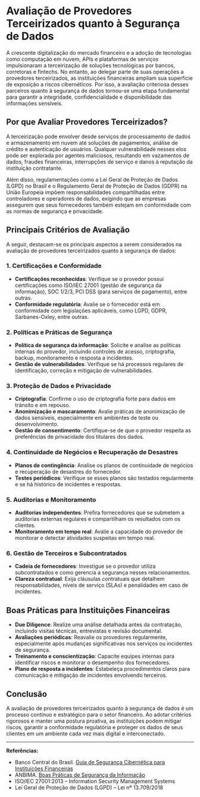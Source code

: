 # Avaliação de Provedores Terceirizados quanto à Segurança de Dados

A crescente digitalização do mercado financeiro e a adoção de tecnologias como computação em nuvem, APIs e plataformas de serviços impulsionaram a terceirização de soluções tecnológicas por bancos, corretoras e fintechs. No entanto, ao delegar parte de suas operações a provedores terceirizados, as instituições financeiras ampliam sua superfície de exposição a riscos cibernéticos. Por isso, a avaliação criteriosa desses parceiros quanto à segurança de dados tornou-se uma etapa fundamental para garantir a integridade, confidencialidade e disponibilidade das informações sensíveis.

## Por que Avaliar Provedores Terceirizados?

A terceirização pode envolver desde serviços de processamento de dados e armazenamento em nuvem até soluções de pagamentos, análise de crédito e autenticação de usuários. Qualquer vulnerabilidade nesses elos pode ser explorada por agentes maliciosos, resultando em vazamentos de dados, fraudes financeiras, interrupções de serviço e danos à reputação da instituição contratante.

Além disso, regulamentações como a Lei Geral de Proteção de Dados (LGPD) no Brasil e o Regulamento Geral de Proteção de Dados (GDPR) na União Europeia impõem responsabilidades compartilhadas entre controladores e operadores de dados, exigindo que as empresas assegurem que seus fornecedores também estejam em conformidade com as normas de segurança e privacidade.

## Principais Critérios de Avaliação

A seguir, destacam-se os principais aspectos a serem considerados na avaliação de provedores terceirizados quanto à segurança de dados:

### 1. Certificações e Conformidade

- **Certificações reconhecidas**: Verifique se o provedor possui certificações como ISO/IEC 27001 (gestão de segurança da informação), SOC 1/2/3, PCI DSS (para serviços de pagamento), entre outras.
- **Conformidade regulatória**: Avalie se o fornecedor está em conformidade com legislações aplicáveis, como LGPD, GDPR, Sarbanes-Oxley, entre outras.

### 2. Políticas e Práticas de Segurança

- **Política de segurança da informação**: Solicite e analise as políticas internas do provedor, incluindo controles de acesso, criptografia, backup, monitoramento e resposta a incidentes.
- **Gestão de vulnerabilidades**: Verifique se há processos regulares de identificação, correção e mitigação de vulnerabilidades.

### 3. Proteção de Dados e Privacidade

- **Criptografia**: Confirme o uso de criptografia forte para dados em trânsito e em repouso.
- **Anonimização e mascaramento**: Avalie práticas de anonimização de dados sensíveis, especialmente em ambientes de teste ou desenvolvimento.
- **Gestão de consentimento**: Certifique-se de que o provedor respeita as preferências de privacidade dos titulares dos dados.

### 4. Continuidade de Negócios e Recuperação de Desastres

- **Planos de contingência**: Analise os planos de continuidade de negócios e recuperação de desastres do fornecedor.
- **Testes periódicos**: Verifique se esses planos são testados regularmente e se há histórico de incidentes e respostas.

### 5. Auditorias e Monitoramento

- **Auditorias independentes**: Prefira fornecedores que se submetem a auditorias externas regulares e compartilham os resultados com os clientes.
- **Monitoramento em tempo real**: Avalie a capacidade do provedor de monitorar e detectar atividades suspeitas em tempo real.

### 6. Gestão de Terceiros e Subcontratados

- **Cadeia de fornecedores**: Investigue se o provedor utiliza subcontratados e como gerencia a segurança nesses relacionamentos.
- **Clareza contratual**: Exija cláusulas contratuais que detalhem responsabilidades, níveis de serviço (SLAs) e penalidades em caso de incidentes.

## Boas Práticas para Instituições Financeiras

- **Due Diligence**: Realize uma análise detalhada antes da contratação, incluindo visitas técnicas, entrevistas e revisão documental.
- **Avaliações periódicas**: Reavalie os provedores regularmente, especialmente após mudanças significativas nos serviços ou incidentes de segurança.
- **Treinamento e conscientização**: Capacite equipes internas para identificar riscos e monitorar o desempenho dos fornecedores.
- **Plano de resposta a incidentes**: Estabeleça procedimentos claros para comunicação e mitigação de incidentes envolvendo terceiros.

## Conclusão

A avaliação de provedores terceirizados quanto à segurança de dados é um processo contínuo e estratégico para o setor financeiro. Ao adotar critérios rigorosos e manter uma postura proativa, as instituições podem mitigar riscos, garantir a conformidade regulatória e proteger os dados de seus clientes em um ambiente cada vez mais digital e interconectado.

---

**Referências:**
- Banco Central do Brasil. [Guia de Segurança Cibernética para Instituições Financeiras](https://www.bcb.gov.br/estabilidadefinanceira/segurancacibernetica)
- ANBIMA. [Boas Práticas de Segurança da Informação](https://www.anbima.com.br/pt_br/informar/boas-praticas-de-seguranca-da-informacao.htm)
- ISO/IEC 27001:2013 – Information Security Management Systems
- Lei Geral de Proteção de Dados (LGPD) – Lei nº 13.709/2018